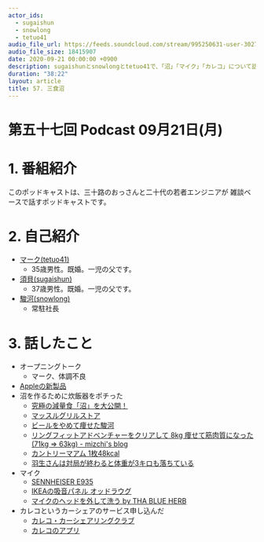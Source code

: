 ```yaml
---
actor_ids:
  - sugaishun
  - snowlong
  - tetuo41
audio_file_url: https://feeds.soundcloud.com/stream/995250631-user-302747142-yarukinai-57-2020-09-21.mp3
audio_file_size: 18415907
date: 2020-09-21 00:00:00 +0900
description: sugaishunとsnowlongとtetuo41で、「沼」「マイク」「カレコ」について話しました。
duration: "38:22"
layout: article
title: 57. 三食沼
---
```


# 第五十七回 Podcast 09月21日(月)

# 1. 番組紹介
  このポッドキャストは、三十路のおっさんと二十代の若者エンジニアが
  雑談ベースで話すポッドキャストです。

# 2. 自己紹介
- [マーク(tetuo41)](https://twitter.com/tetuo41)
  - 35歳男性。既婚。一児の父です。
- [須貝(sugaishun)](https://twitter.com/sugaishun)
  - 37歳男性。既婚。一児の父です。
- [駿河(snowlong)](https://twitter.com/_snowlong)
  - 常駐社長

# 3. 話したこと
- オープニングトーク
  - マーク、体調不良
- [Appleの新製品](https://www.gizmodo.jp/2020/09/apple-event-matome.html)
- 沼を作るために炊飯器をポチった
  - [究極の減量食「沼」を大公開！](https://www.youtube.com/watch?v=NJtgQEXAjNI&feature=youtu.be)
  - [マッスルグリルストア](https://muscle-grill.shop/)
  - [ビールをやめて痩せた駿河](https://twitter.com/_snowlong/status/1303498234673856513)
  - [リングフィットアドベンチャーをクリアして 8kg 痩せて筋肉質になった (71kg => 63kg) - mizchi's blog](https://mizchi.hatenablog.com/entry/2020/08/23/163221)
  - [カントリーマアム 1枚48kcal](https://www.fujiya-peko.co.jp/sweets/item/27220.html)
  - [羽生さんは対局が終わると体重が3キロも落ちている](https://www.itmedia.co.jp/bizid/articles/1311/13/news014.html)
- マイク
  - [SENNHEISER E935](https://www.soundhouse.co.jp/en/products/detail/item/68380/)
  - [IKEAの吸音パネル オッドラウグ](https://www.ikea.com/jp/ja/p/oddlaug-sound-absorbing-panel-grey-80427367/)
  - [マイクのヘッドを外して洗う by THA BLUE HERB](https://youtu.be/iPOUXI0U7Gc?t=152)
- カレコというカーシェアのサービス申し込んだ
  - [カレコ・カーシェアリングクラブ](https://www.careco.jp/)
  - [カレコのアプリ](https://apps.apple.com/jp/app/careco-%E3%82%AB%E3%83%AC%E3%82%B3-%E3%82%AB%E3%83%BC%E3%82%B7%E3%82%A7%E3%82%A2%E3%83%AA%E3%83%B3%E3%82%B0%E3%82%AF%E3%83%A9%E3%83%96/id1439569250)
